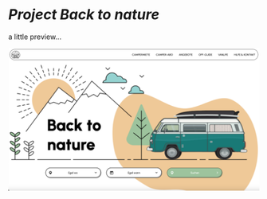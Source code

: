 # _Project Back to nature_

a little preview...

![screenshot](./assets/img/hero-screen-back2nature.png)
